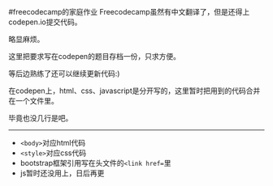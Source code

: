 #freecodecamp的家庭作业
Freecodecamp虽然有中文翻译了，但是还得上codepen.io提交代码。

略显麻烦。

这里把要求写在codepen的题目存档一份，只求方便。

等后边熟练了还可以继续更新代码:)

在codepen上，html、css、javascript是分开写的，这里暂时把用到的代码合并在一个文件里。

毕竟也没几行是吧。

***

- `<body>`对应html代码
- `<style>`对应css代码
- bootstrap框架引用写在头文件的`<link href=`里
- js暂时还没用上，日后再更
